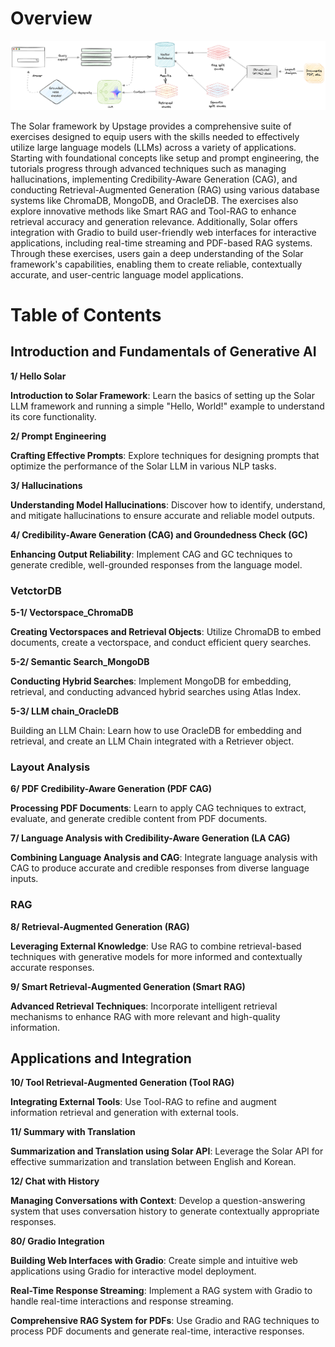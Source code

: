 # Overview

![Overview](./figures/overview.png)

The Solar framework by Upstage provides a comprehensive suite of exercises designed to equip users with the skills needed to effectively utilize large language models (LLMs) across a variety of applications. Starting with foundational concepts like setup and prompt engineering, the tutorials progress through advanced techniques such as managing hallucinations, implementing Credibility-Aware Generation (CAG), and conducting Retrieval-Augmented Generation (RAG) using various database systems like ChromaDB, MongoDB, and OracleDB. The exercises also explore innovative methods like Smart RAG and Tool-RAG to enhance retrieval accuracy and generation relevance. Additionally, Solar offers integration with Gradio to build user-friendly web interfaces for interactive applications, including real-time streaming and PDF-based RAG systems. Through these exercises, users gain a deep understanding of the Solar framework's capabilities, enabling them to create reliable, contextually accurate, and user-centric language model applications.

# Table of Contents

## Introduction and Fundamentals of Generative AI

**1/ Hello Solar**

**Introduction to Solar Framework**: Learn the basics of setting up the Solar LLM framework and running a simple "Hello, World!" example to understand its core functionality.

**2/ Prompt Engineering**

**Crafting Effective Prompts**: Explore techniques for designing prompts that optimize the performance of the Solar LLM in various NLP tasks. 

**3/ Hallucinations**

**Understanding Model Hallucinations**: Discover how to identify, understand, and mitigate hallucinations to ensure accurate and reliable model outputs.

**4/ Credibility-Aware Generation (CAG) and Groundedness Check (GC)**

**Enhancing Output Reliability**: Implement CAG and GC techniques to generate credible, well-grounded responses from the language model.

### VetctorDB

**5-1/ Vectorspace_ChromaDB**

**Creating Vectorspaces and Retrieval Objects**: Utilize ChromaDB to embed documents, create a vectorspace, and conduct efficient query searches.

**5-2/ Semantic Search_MongoDB**

**Conducting Hybrid Searches**: Implement MongoDB for embedding, retrieval, and conducting advanced hybrid searches using Atlas Index.

**5-3/ LLM chain_OracleDB**

Building an LLM Chain: Learn how to use OracleDB for embedding and retrieval, and create an LLM Chain integrated with a Retriever object.

### Layout Analysis

**6/ PDF Credibility-Aware Generation (PDF CAG)**

**Processing PDF Documents**: Learn to apply CAG techniques to extract, evaluate, and generate credible content from PDF documents.

**7/ Language Analysis with Credibility-Aware Generation (LA CAG)**

**Combining Language Analysis and CAG**: Integrate language analysis with CAG to produce accurate and credible responses from diverse language inputs.

### RAG

**8/ Retrieval-Augmented Generation (RAG)**

**Leveraging External Knowledge**: Use RAG to combine retrieval-based techniques with generative models for more informed and contextually accurate responses.

**9/ Smart Retrieval-Augmented Generation (Smart RAG)**

**Advanced Retrieval Techniques**: Incorporate intelligent retrieval mechanisms to enhance RAG with more relevant and high-quality information.

## Applications and Integration

**10/ Tool Retrieval-Augmented Generation (Tool RAG)**

**Integrating External Tools**: Use Tool-RAG to refine and augment information retrieval and generation with external tools.

**11/ Summary with Translation**

**Summarization and Translation using Solar API**: Leverage the Solar API for effective summarization and translation between English and Korean.

**12/ Chat with History**

**Managing Conversations with Context**: Develop a question-answering system that uses conversation history to generate contextually appropriate responses.

**80/ Gradio Integration**

**Building Web Interfaces with Gradio**: Create simple and intuitive web applications using Gradio for interactive model deployment. 

**Real-Time Response Streaming**: Implement a RAG system with Gradio to handle real-time interactions and response streaming. 

**Comprehensive RAG System for PDFs**: Use Gradio and RAG techniques to process PDF documents and generate real-time, interactive responses.

